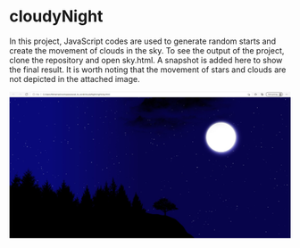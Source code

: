 # cloudyNight
In this project, JavaScript codes are used to generate random starts and create the movement of clouds in the sky. To see the output of the project, clone the repository and open sky.html. A snapshot is added here to show the final result. It is worth noting that the movement of stars and clouds are not depicted in the attached image.

![cloudy sky](cloudy.jpeg)
